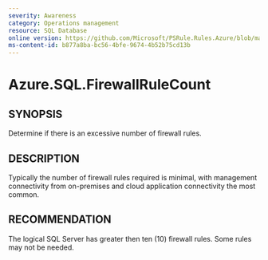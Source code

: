 ```yaml
---
severity: Awareness
category: Operations management
resource: SQL Database
online version: https://github.com/Microsoft/PSRule.Rules.Azure/blob/master/docs/rules/en/Azure.SQL.FirewallRuleCount.md
ms-content-id: b877a8ba-bc56-4bfe-9674-4b52b75cd13b
---
```


# Azure.SQL.FirewallRuleCount

## SYNOPSIS

Determine if there is an excessive number of firewall rules.

## DESCRIPTION

Typically the number of firewall rules required is minimal, with management connectivity from on-premises and cloud application connectivity the most common.

## RECOMMENDATION

The logical SQL Server has greater then ten (10) firewall rules.
Some rules may not be needed.
